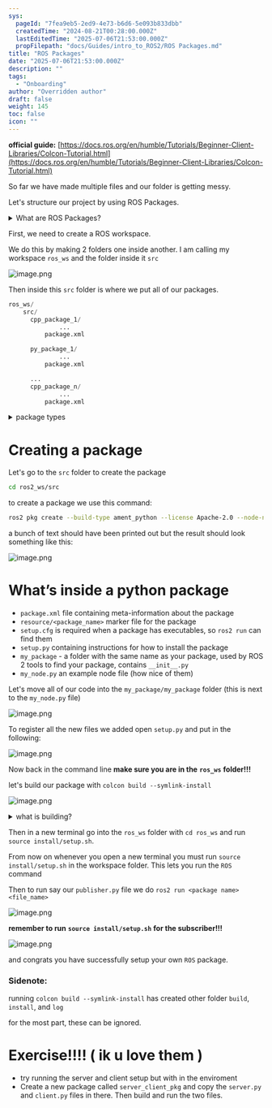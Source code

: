 ```yaml
---
sys:
  pageId: "7fea9eb5-2ed9-4e73-b6d6-5e093b833dbb"
  createdTime: "2024-08-21T00:28:00.000Z"
  lastEditedTime: "2025-07-06T21:53:00.000Z"
  propFilepath: "docs/Guides/intro_to_ROS2/ROS Packages.md"
title: "ROS Packages"
date: "2025-07-06T21:53:00.000Z"
description: ""
tags:
  - "Onboarding"
author: "Overridden author"
draft: false
weight: 145
toc: false
icon: ""
---
```


**official guide:** [https://docs.ros.org/en/humble/Tutorials/Beginner-Client-Libraries/Colcon-Tutorial.html](https://docs.ros.org/en/humble/Tutorials/Beginner-Client-Libraries/Colcon-Tutorial.html)

So far we have made multiple files and our folder is getting messy.

Let's structure our project by using ROS Packages.

<details>
      <summary>What are ROS Packages?</summary>
      ROS Packages are, as the name implies, packages of code that are highly sharable between ROS developers.
  </details>

First, we need to create a ROS workspace.

We do this by making 2 folders one inside another. I am calling my workspace `ros_ws` and the folder inside it `src`

![image.png](https://prod-files-secure.s3.us-west-2.amazonaws.com/d518164a-d88e-44d1-a4ee-3adb3bd8bce0/70706947-fd18-4537-a67b-e12946812d31/image.png?X-Amz-Algorithm=AWS4-HMAC-SHA256&X-Amz-Content-Sha256=UNSIGNED-PAYLOAD&X-Amz-Credential=ASIAZI2LB466YKN34HH6%2F20250726%2Fus-west-2%2Fs3%2Faws4_request&X-Amz-Date=20250726T042614Z&X-Amz-Expires=3600&X-Amz-Security-Token=IQoJb3JpZ2luX2VjECoaCXVzLXdlc3QtMiJGMEQCIF2LqNj9DQ2rtJPCMHGCwixRw7aWkoALcDld4HoelmIvAiA%2FkzE7%2FcM5UhZT6d9B5uZCqE%2FJGBpy6ZNEVd2Ve%2Byf7ir%2FAwhTEAAaDDYzNzQyMzE4MzgwNSIMQ0FkAvfXrUl4nZBAKtwDiOyR7n8Xs3vsXv9gb1WsbEFPxw9IhivdqoEHA3LgUyP7dd5NW%2FDcwgTqZykJan1emDqU8YihZmZNxsB4l2bD3M3Gu6501fSoBrYJDIAOpMCEwR06xmPzE%2FuIBZl8FSWFMD00IMnvdNCTQnfkyrZ0%2FbSsWlq9hIJeZOD20Hl0vJaFvijnPPWTJe9hsFLbBTZmAj%2BFHW1eldYeJcj9JW4b3vCwaTLfWOhn2XeA5bKXlCMOGFqZck28e4GDzIbZh9cna6cW%2FV5Gp2t%2FB8JEpQhmWtEng%2Fi5uox3BOw4ZIn%2FIfEwCcn0%2BwkYFqbYkRcBIYUQZZwDSgoFxOdO1v4mJQTILkBsnqv41Wu%2FujW3XveAaF1jyJvtozr8N80ahBiAh7PMFTycLgIUnwEe%2B1wqeK9ZbfiATy%2BioQbr%2FI1YbZXPwhcrtqUYzJ0lJgZzO3T3S5aUJWm3rOMyhZ54V4oH0fRKaSFiNQYW8qXc5ymfmPjGM7nFTkILm6weSwxD%2FDI4jVXSKNrpm5WgYkhqAUFq2HQyeOd2ssmbsk3rtxvWJ8ei%2B%2BFoNPUeZzqwh94csKcymtiWDFNoObGjfE0MZLl9wvYilR7KsQjz0i0e%2BOrNsdfRN4I8vzoqoNIOXzYEwvgw%2BPSQxAY6pgFs4OannAvGUDcjoJzKeLoeT5ijLfhnJdCg7I1oKdRO2Fi%2B5EpAak%2Flug5K5oabOh2yfiQxB6jZbKXelrOpW%2BD7%2FNXbvhbGkClAZBXsRpQkK5qq%2FuuGv1%2BnEQ8sVk5KS3zr8Qs9yxRh0U%2F75Frd%2BigrvTl73eBJ0STaDRM%2BKiY0pJhXMxUax5bWBGunWEHm%2BmMWz0fqXNItDlojoicJY1Yy1ePy7gA1&X-Amz-Signature=1123b8f0675b22a186bf472196b0a2a5d868f89590085bcdac36d1067c439366&X-Amz-SignedHeaders=host&x-amz-checksum-mode=ENABLED&x-id=GetObject)

Then inside this `src` folder is where we put all of our packages.

```python
ros_ws/
    src/
      cpp_package_1/
		      ...
          package.xml

      py_package_1/
		      ...
          package.xml

      ...
      cpp_package_n/
		      ...
          package.xml

```

<details>

<summary>package types</summary>

packages can be either `C++` or python.

the intern file structure is different for each but for this guide we will stick to creating python packages

</details>

# Creating a package

Let's go to the `src` folder to create the package

```bash
cd ros2_ws/src
```

to create a package we use this command:

```bash
ros2 pkg create --build-type ament_python --license Apache-2.0 --node-name my_node my_package
```

a bunch of text should have been printed out but the result should look something like this:

![image.png](https://prod-files-secure.s3.us-west-2.amazonaws.com/d518164a-d88e-44d1-a4ee-3adb3bd8bce0/e6cf1e3f-8512-4a3e-b131-079f800bf3e8/image.png?X-Amz-Algorithm=AWS4-HMAC-SHA256&X-Amz-Content-Sha256=UNSIGNED-PAYLOAD&X-Amz-Credential=ASIAZI2LB466YKN34HH6%2F20250726%2Fus-west-2%2Fs3%2Faws4_request&X-Amz-Date=20250726T042614Z&X-Amz-Expires=3600&X-Amz-Security-Token=IQoJb3JpZ2luX2VjECoaCXVzLXdlc3QtMiJGMEQCIF2LqNj9DQ2rtJPCMHGCwixRw7aWkoALcDld4HoelmIvAiA%2FkzE7%2FcM5UhZT6d9B5uZCqE%2FJGBpy6ZNEVd2Ve%2Byf7ir%2FAwhTEAAaDDYzNzQyMzE4MzgwNSIMQ0FkAvfXrUl4nZBAKtwDiOyR7n8Xs3vsXv9gb1WsbEFPxw9IhivdqoEHA3LgUyP7dd5NW%2FDcwgTqZykJan1emDqU8YihZmZNxsB4l2bD3M3Gu6501fSoBrYJDIAOpMCEwR06xmPzE%2FuIBZl8FSWFMD00IMnvdNCTQnfkyrZ0%2FbSsWlq9hIJeZOD20Hl0vJaFvijnPPWTJe9hsFLbBTZmAj%2BFHW1eldYeJcj9JW4b3vCwaTLfWOhn2XeA5bKXlCMOGFqZck28e4GDzIbZh9cna6cW%2FV5Gp2t%2FB8JEpQhmWtEng%2Fi5uox3BOw4ZIn%2FIfEwCcn0%2BwkYFqbYkRcBIYUQZZwDSgoFxOdO1v4mJQTILkBsnqv41Wu%2FujW3XveAaF1jyJvtozr8N80ahBiAh7PMFTycLgIUnwEe%2B1wqeK9ZbfiATy%2BioQbr%2FI1YbZXPwhcrtqUYzJ0lJgZzO3T3S5aUJWm3rOMyhZ54V4oH0fRKaSFiNQYW8qXc5ymfmPjGM7nFTkILm6weSwxD%2FDI4jVXSKNrpm5WgYkhqAUFq2HQyeOd2ssmbsk3rtxvWJ8ei%2B%2BFoNPUeZzqwh94csKcymtiWDFNoObGjfE0MZLl9wvYilR7KsQjz0i0e%2BOrNsdfRN4I8vzoqoNIOXzYEwvgw%2BPSQxAY6pgFs4OannAvGUDcjoJzKeLoeT5ijLfhnJdCg7I1oKdRO2Fi%2B5EpAak%2Flug5K5oabOh2yfiQxB6jZbKXelrOpW%2BD7%2FNXbvhbGkClAZBXsRpQkK5qq%2FuuGv1%2BnEQ8sVk5KS3zr8Qs9yxRh0U%2F75Frd%2BigrvTl73eBJ0STaDRM%2BKiY0pJhXMxUax5bWBGunWEHm%2BmMWz0fqXNItDlojoicJY1Yy1ePy7gA1&X-Amz-Signature=4bb9dd870ee22f67b836846bda48f9ac425a4fd97f9aeb03ef44cc62f3b5def0&X-Amz-SignedHeaders=host&x-amz-checksum-mode=ENABLED&x-id=GetObject)

# What’s inside a python package

- `package.xml` file containing meta-information about the package
- `resource/<package_name>` marker file for the package
- `setup.cfg` is required when a package has executables, so `ros2 run` can find them
- `setup.py` containing instructions for how to install the package
- `my_package` - a folder with the same name as your package, used by ROS 2 tools to find your package, contains `__init__.py`
- `my_node.py` an example node file (how nice of them)

Let's move all of our code into the `my_package/my_package` folder (this is next to the `my_node.py` file)

![image.png](https://prod-files-secure.s3.us-west-2.amazonaws.com/d518164a-d88e-44d1-a4ee-3adb3bd8bce0/9ce58f11-0da9-4d3e-b86d-506a9685d378/image.png?X-Amz-Algorithm=AWS4-HMAC-SHA256&X-Amz-Content-Sha256=UNSIGNED-PAYLOAD&X-Amz-Credential=ASIAZI2LB466YKN34HH6%2F20250726%2Fus-west-2%2Fs3%2Faws4_request&X-Amz-Date=20250726T042614Z&X-Amz-Expires=3600&X-Amz-Security-Token=IQoJb3JpZ2luX2VjECoaCXVzLXdlc3QtMiJGMEQCIF2LqNj9DQ2rtJPCMHGCwixRw7aWkoALcDld4HoelmIvAiA%2FkzE7%2FcM5UhZT6d9B5uZCqE%2FJGBpy6ZNEVd2Ve%2Byf7ir%2FAwhTEAAaDDYzNzQyMzE4MzgwNSIMQ0FkAvfXrUl4nZBAKtwDiOyR7n8Xs3vsXv9gb1WsbEFPxw9IhivdqoEHA3LgUyP7dd5NW%2FDcwgTqZykJan1emDqU8YihZmZNxsB4l2bD3M3Gu6501fSoBrYJDIAOpMCEwR06xmPzE%2FuIBZl8FSWFMD00IMnvdNCTQnfkyrZ0%2FbSsWlq9hIJeZOD20Hl0vJaFvijnPPWTJe9hsFLbBTZmAj%2BFHW1eldYeJcj9JW4b3vCwaTLfWOhn2XeA5bKXlCMOGFqZck28e4GDzIbZh9cna6cW%2FV5Gp2t%2FB8JEpQhmWtEng%2Fi5uox3BOw4ZIn%2FIfEwCcn0%2BwkYFqbYkRcBIYUQZZwDSgoFxOdO1v4mJQTILkBsnqv41Wu%2FujW3XveAaF1jyJvtozr8N80ahBiAh7PMFTycLgIUnwEe%2B1wqeK9ZbfiATy%2BioQbr%2FI1YbZXPwhcrtqUYzJ0lJgZzO3T3S5aUJWm3rOMyhZ54V4oH0fRKaSFiNQYW8qXc5ymfmPjGM7nFTkILm6weSwxD%2FDI4jVXSKNrpm5WgYkhqAUFq2HQyeOd2ssmbsk3rtxvWJ8ei%2B%2BFoNPUeZzqwh94csKcymtiWDFNoObGjfE0MZLl9wvYilR7KsQjz0i0e%2BOrNsdfRN4I8vzoqoNIOXzYEwvgw%2BPSQxAY6pgFs4OannAvGUDcjoJzKeLoeT5ijLfhnJdCg7I1oKdRO2Fi%2B5EpAak%2Flug5K5oabOh2yfiQxB6jZbKXelrOpW%2BD7%2FNXbvhbGkClAZBXsRpQkK5qq%2FuuGv1%2BnEQ8sVk5KS3zr8Qs9yxRh0U%2F75Frd%2BigrvTl73eBJ0STaDRM%2BKiY0pJhXMxUax5bWBGunWEHm%2BmMWz0fqXNItDlojoicJY1Yy1ePy7gA1&X-Amz-Signature=ecad1694438089b337dc2f940448a2a7b49700478cd96ba870a8f9225b159db6&X-Amz-SignedHeaders=host&x-amz-checksum-mode=ENABLED&x-id=GetObject)

To register all the new files we added open `setup.py` and put in the following:

![image.png](https://prod-files-secure.s3.us-west-2.amazonaws.com/d518164a-d88e-44d1-a4ee-3adb3bd8bce0/1cd7c262-4cae-4496-9d75-c178537d24a2/image.png?X-Amz-Algorithm=AWS4-HMAC-SHA256&X-Amz-Content-Sha256=UNSIGNED-PAYLOAD&X-Amz-Credential=ASIAZI2LB466YKN34HH6%2F20250726%2Fus-west-2%2Fs3%2Faws4_request&X-Amz-Date=20250726T042614Z&X-Amz-Expires=3600&X-Amz-Security-Token=IQoJb3JpZ2luX2VjECoaCXVzLXdlc3QtMiJGMEQCIF2LqNj9DQ2rtJPCMHGCwixRw7aWkoALcDld4HoelmIvAiA%2FkzE7%2FcM5UhZT6d9B5uZCqE%2FJGBpy6ZNEVd2Ve%2Byf7ir%2FAwhTEAAaDDYzNzQyMzE4MzgwNSIMQ0FkAvfXrUl4nZBAKtwDiOyR7n8Xs3vsXv9gb1WsbEFPxw9IhivdqoEHA3LgUyP7dd5NW%2FDcwgTqZykJan1emDqU8YihZmZNxsB4l2bD3M3Gu6501fSoBrYJDIAOpMCEwR06xmPzE%2FuIBZl8FSWFMD00IMnvdNCTQnfkyrZ0%2FbSsWlq9hIJeZOD20Hl0vJaFvijnPPWTJe9hsFLbBTZmAj%2BFHW1eldYeJcj9JW4b3vCwaTLfWOhn2XeA5bKXlCMOGFqZck28e4GDzIbZh9cna6cW%2FV5Gp2t%2FB8JEpQhmWtEng%2Fi5uox3BOw4ZIn%2FIfEwCcn0%2BwkYFqbYkRcBIYUQZZwDSgoFxOdO1v4mJQTILkBsnqv41Wu%2FujW3XveAaF1jyJvtozr8N80ahBiAh7PMFTycLgIUnwEe%2B1wqeK9ZbfiATy%2BioQbr%2FI1YbZXPwhcrtqUYzJ0lJgZzO3T3S5aUJWm3rOMyhZ54V4oH0fRKaSFiNQYW8qXc5ymfmPjGM7nFTkILm6weSwxD%2FDI4jVXSKNrpm5WgYkhqAUFq2HQyeOd2ssmbsk3rtxvWJ8ei%2B%2BFoNPUeZzqwh94csKcymtiWDFNoObGjfE0MZLl9wvYilR7KsQjz0i0e%2BOrNsdfRN4I8vzoqoNIOXzYEwvgw%2BPSQxAY6pgFs4OannAvGUDcjoJzKeLoeT5ijLfhnJdCg7I1oKdRO2Fi%2B5EpAak%2Flug5K5oabOh2yfiQxB6jZbKXelrOpW%2BD7%2FNXbvhbGkClAZBXsRpQkK5qq%2FuuGv1%2BnEQ8sVk5KS3zr8Qs9yxRh0U%2F75Frd%2BigrvTl73eBJ0STaDRM%2BKiY0pJhXMxUax5bWBGunWEHm%2BmMWz0fqXNItDlojoicJY1Yy1ePy7gA1&X-Amz-Signature=93721f62bd77e2dfcc80a61fdb446e7f7b0fb703b721713c4d0a81f6d236840a&X-Amz-SignedHeaders=host&x-amz-checksum-mode=ENABLED&x-id=GetObject)

Now back in the command line **make sure you are in the** **`ros_ws`** **folder!!!**

let's build our package with `colcon build --symlink-install`

![image.png](https://prod-files-secure.s3.us-west-2.amazonaws.com/d518164a-d88e-44d1-a4ee-3adb3bd8bce0/2f2a0d27-b173-48fd-b189-5f5c0ce65619/image.png?X-Amz-Algorithm=AWS4-HMAC-SHA256&X-Amz-Content-Sha256=UNSIGNED-PAYLOAD&X-Amz-Credential=ASIAZI2LB466YKN34HH6%2F20250726%2Fus-west-2%2Fs3%2Faws4_request&X-Amz-Date=20250726T042614Z&X-Amz-Expires=3600&X-Amz-Security-Token=IQoJb3JpZ2luX2VjECoaCXVzLXdlc3QtMiJGMEQCIF2LqNj9DQ2rtJPCMHGCwixRw7aWkoALcDld4HoelmIvAiA%2FkzE7%2FcM5UhZT6d9B5uZCqE%2FJGBpy6ZNEVd2Ve%2Byf7ir%2FAwhTEAAaDDYzNzQyMzE4MzgwNSIMQ0FkAvfXrUl4nZBAKtwDiOyR7n8Xs3vsXv9gb1WsbEFPxw9IhivdqoEHA3LgUyP7dd5NW%2FDcwgTqZykJan1emDqU8YihZmZNxsB4l2bD3M3Gu6501fSoBrYJDIAOpMCEwR06xmPzE%2FuIBZl8FSWFMD00IMnvdNCTQnfkyrZ0%2FbSsWlq9hIJeZOD20Hl0vJaFvijnPPWTJe9hsFLbBTZmAj%2BFHW1eldYeJcj9JW4b3vCwaTLfWOhn2XeA5bKXlCMOGFqZck28e4GDzIbZh9cna6cW%2FV5Gp2t%2FB8JEpQhmWtEng%2Fi5uox3BOw4ZIn%2FIfEwCcn0%2BwkYFqbYkRcBIYUQZZwDSgoFxOdO1v4mJQTILkBsnqv41Wu%2FujW3XveAaF1jyJvtozr8N80ahBiAh7PMFTycLgIUnwEe%2B1wqeK9ZbfiATy%2BioQbr%2FI1YbZXPwhcrtqUYzJ0lJgZzO3T3S5aUJWm3rOMyhZ54V4oH0fRKaSFiNQYW8qXc5ymfmPjGM7nFTkILm6weSwxD%2FDI4jVXSKNrpm5WgYkhqAUFq2HQyeOd2ssmbsk3rtxvWJ8ei%2B%2BFoNPUeZzqwh94csKcymtiWDFNoObGjfE0MZLl9wvYilR7KsQjz0i0e%2BOrNsdfRN4I8vzoqoNIOXzYEwvgw%2BPSQxAY6pgFs4OannAvGUDcjoJzKeLoeT5ijLfhnJdCg7I1oKdRO2Fi%2B5EpAak%2Flug5K5oabOh2yfiQxB6jZbKXelrOpW%2BD7%2FNXbvhbGkClAZBXsRpQkK5qq%2FuuGv1%2BnEQ8sVk5KS3zr8Qs9yxRh0U%2F75Frd%2BigrvTl73eBJ0STaDRM%2BKiY0pJhXMxUax5bWBGunWEHm%2BmMWz0fqXNItDlojoicJY1Yy1ePy7gA1&X-Amz-Signature=b9d1919f63e152487182cc9568c2e03b09da636264ea2e0fceb39f5eb40a4ee7&X-Amz-SignedHeaders=host&x-amz-checksum-mode=ENABLED&x-id=GetObject)

<details>

<summary>what is building?</summary>

if you are a CS major at Rose-Hulman you will learn the answer to this in CSSE132

but TLDR; is it combines all the code files into one program that can be run easily 

</details>

Then in a new terminal go into the `ros_ws` folder with `cd ros_ws` and run `source install/setup.sh`. 

From now on whenever you open a new terminal you must run `source install/setup.sh` in the workspace folder. This lets you run the `ROS` command

Then to run say our `publisher.py` file we do `ros2 run <package name> <file_name>`

![image.png](https://prod-files-secure.s3.us-west-2.amazonaws.com/d518164a-d88e-44d1-a4ee-3adb3bd8bce0/4f4b1219-3a44-4632-aa0a-ce3471699f59/image.png?X-Amz-Algorithm=AWS4-HMAC-SHA256&X-Amz-Content-Sha256=UNSIGNED-PAYLOAD&X-Amz-Credential=ASIAZI2LB466YKN34HH6%2F20250726%2Fus-west-2%2Fs3%2Faws4_request&X-Amz-Date=20250726T042614Z&X-Amz-Expires=3600&X-Amz-Security-Token=IQoJb3JpZ2luX2VjECoaCXVzLXdlc3QtMiJGMEQCIF2LqNj9DQ2rtJPCMHGCwixRw7aWkoALcDld4HoelmIvAiA%2FkzE7%2FcM5UhZT6d9B5uZCqE%2FJGBpy6ZNEVd2Ve%2Byf7ir%2FAwhTEAAaDDYzNzQyMzE4MzgwNSIMQ0FkAvfXrUl4nZBAKtwDiOyR7n8Xs3vsXv9gb1WsbEFPxw9IhivdqoEHA3LgUyP7dd5NW%2FDcwgTqZykJan1emDqU8YihZmZNxsB4l2bD3M3Gu6501fSoBrYJDIAOpMCEwR06xmPzE%2FuIBZl8FSWFMD00IMnvdNCTQnfkyrZ0%2FbSsWlq9hIJeZOD20Hl0vJaFvijnPPWTJe9hsFLbBTZmAj%2BFHW1eldYeJcj9JW4b3vCwaTLfWOhn2XeA5bKXlCMOGFqZck28e4GDzIbZh9cna6cW%2FV5Gp2t%2FB8JEpQhmWtEng%2Fi5uox3BOw4ZIn%2FIfEwCcn0%2BwkYFqbYkRcBIYUQZZwDSgoFxOdO1v4mJQTILkBsnqv41Wu%2FujW3XveAaF1jyJvtozr8N80ahBiAh7PMFTycLgIUnwEe%2B1wqeK9ZbfiATy%2BioQbr%2FI1YbZXPwhcrtqUYzJ0lJgZzO3T3S5aUJWm3rOMyhZ54V4oH0fRKaSFiNQYW8qXc5ymfmPjGM7nFTkILm6weSwxD%2FDI4jVXSKNrpm5WgYkhqAUFq2HQyeOd2ssmbsk3rtxvWJ8ei%2B%2BFoNPUeZzqwh94csKcymtiWDFNoObGjfE0MZLl9wvYilR7KsQjz0i0e%2BOrNsdfRN4I8vzoqoNIOXzYEwvgw%2BPSQxAY6pgFs4OannAvGUDcjoJzKeLoeT5ijLfhnJdCg7I1oKdRO2Fi%2B5EpAak%2Flug5K5oabOh2yfiQxB6jZbKXelrOpW%2BD7%2FNXbvhbGkClAZBXsRpQkK5qq%2FuuGv1%2BnEQ8sVk5KS3zr8Qs9yxRh0U%2F75Frd%2BigrvTl73eBJ0STaDRM%2BKiY0pJhXMxUax5bWBGunWEHm%2BmMWz0fqXNItDlojoicJY1Yy1ePy7gA1&X-Amz-Signature=0393c3a84d1ad0fe0e19b0fa07fe712bf9e24421663472e41f43fefa0694c3bf&X-Amz-SignedHeaders=host&x-amz-checksum-mode=ENABLED&x-id=GetObject)

**remember to run** **`source install/setup.sh`** **for the subscriber!!!**

![image.png](https://prod-files-secure.s3.us-west-2.amazonaws.com/d518164a-d88e-44d1-a4ee-3adb3bd8bce0/02121119-dad4-49ec-8356-c956108b4243/image.png?X-Amz-Algorithm=AWS4-HMAC-SHA256&X-Amz-Content-Sha256=UNSIGNED-PAYLOAD&X-Amz-Credential=ASIAZI2LB466YKN34HH6%2F20250726%2Fus-west-2%2Fs3%2Faws4_request&X-Amz-Date=20250726T042614Z&X-Amz-Expires=3600&X-Amz-Security-Token=IQoJb3JpZ2luX2VjECoaCXVzLXdlc3QtMiJGMEQCIF2LqNj9DQ2rtJPCMHGCwixRw7aWkoALcDld4HoelmIvAiA%2FkzE7%2FcM5UhZT6d9B5uZCqE%2FJGBpy6ZNEVd2Ve%2Byf7ir%2FAwhTEAAaDDYzNzQyMzE4MzgwNSIMQ0FkAvfXrUl4nZBAKtwDiOyR7n8Xs3vsXv9gb1WsbEFPxw9IhivdqoEHA3LgUyP7dd5NW%2FDcwgTqZykJan1emDqU8YihZmZNxsB4l2bD3M3Gu6501fSoBrYJDIAOpMCEwR06xmPzE%2FuIBZl8FSWFMD00IMnvdNCTQnfkyrZ0%2FbSsWlq9hIJeZOD20Hl0vJaFvijnPPWTJe9hsFLbBTZmAj%2BFHW1eldYeJcj9JW4b3vCwaTLfWOhn2XeA5bKXlCMOGFqZck28e4GDzIbZh9cna6cW%2FV5Gp2t%2FB8JEpQhmWtEng%2Fi5uox3BOw4ZIn%2FIfEwCcn0%2BwkYFqbYkRcBIYUQZZwDSgoFxOdO1v4mJQTILkBsnqv41Wu%2FujW3XveAaF1jyJvtozr8N80ahBiAh7PMFTycLgIUnwEe%2B1wqeK9ZbfiATy%2BioQbr%2FI1YbZXPwhcrtqUYzJ0lJgZzO3T3S5aUJWm3rOMyhZ54V4oH0fRKaSFiNQYW8qXc5ymfmPjGM7nFTkILm6weSwxD%2FDI4jVXSKNrpm5WgYkhqAUFq2HQyeOd2ssmbsk3rtxvWJ8ei%2B%2BFoNPUeZzqwh94csKcymtiWDFNoObGjfE0MZLl9wvYilR7KsQjz0i0e%2BOrNsdfRN4I8vzoqoNIOXzYEwvgw%2BPSQxAY6pgFs4OannAvGUDcjoJzKeLoeT5ijLfhnJdCg7I1oKdRO2Fi%2B5EpAak%2Flug5K5oabOh2yfiQxB6jZbKXelrOpW%2BD7%2FNXbvhbGkClAZBXsRpQkK5qq%2FuuGv1%2BnEQ8sVk5KS3zr8Qs9yxRh0U%2F75Frd%2BigrvTl73eBJ0STaDRM%2BKiY0pJhXMxUax5bWBGunWEHm%2BmMWz0fqXNItDlojoicJY1Yy1ePy7gA1&X-Amz-Signature=f6c3402ac20b6b01e6af695210dff2c17458ee18337692b849f81194ffb00826&X-Amz-SignedHeaders=host&x-amz-checksum-mode=ENABLED&x-id=GetObject)

and congrats you have successfully setup your own `ROS` package.

### Sidenote:

running `colcon build --symlink-install` has created other folder `build`, `install`, and `log`

for the most part, these can be ignored.

# Exercise!!!! ( ik u love them )

- try running the server and client setup but with in the enviroment
- Create a new package called `server_client_pkg` and copy the `server.py` and `client.py` files in there. Then build and run the two files.
